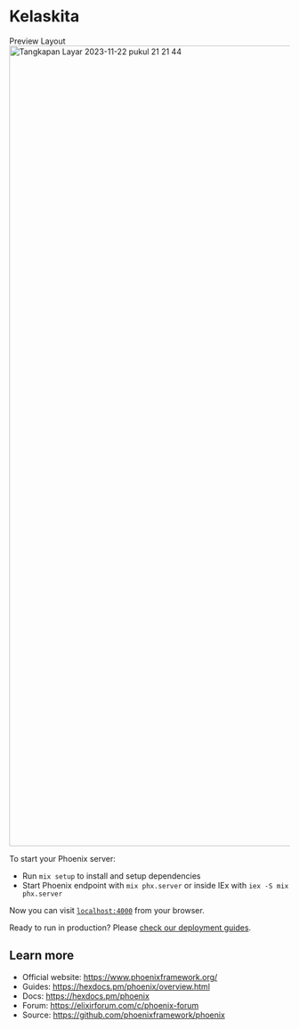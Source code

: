 # Kelaskita

Preview Layout
<img width="1440" alt="Tangkapan Layar 2023-11-22 pukul 21 21 44" src="https://github.com/akufikri/KelasKita/assets/108182945/72adcf58-b779-4456-8d06-26e2c9a69f74">

To start your Phoenix server:

  * Run `mix setup` to install and setup dependencies
  * Start Phoenix endpoint with `mix phx.server` or inside IEx with `iex -S mix phx.server`

Now you can visit [`localhost:4000`](http://localhost:4000) from your browser.

Ready to run in production? Please [check our deployment guides](https://hexdocs.pm/phoenix/deployment.html).

## Learn more


  * Official website: https://www.phoenixframework.org/
  * Guides: https://hexdocs.pm/phoenix/overview.html
  * Docs: https://hexdocs.pm/phoenix
  * Forum: https://elixirforum.com/c/phoenix-forum
  * Source: https://github.com/phoenixframework/phoenix
